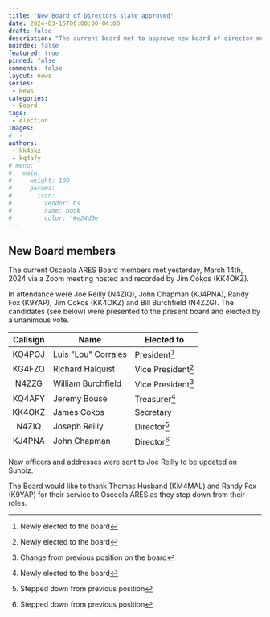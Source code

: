 ```yaml
---
title: "New Board of Directors slate approved"
date: 2024-03-15T00:00:00-04:00
draft: false
description: "The current board met to approve new board of director members."
noindex: false
featured: true
pinned: false
comments: false
layout: news
series:
 - News
categories:
 - Board
tags:
 - election
images:
#  - 
authors:
 - kk4okz
 - kq4afy
# menu:
#   main:
#     weight: 100
#     params:
#       icon:
#         vendor: bs
#         name: book
#         color: '#e24d0e'
---
```


## New Board members

The current Osceola ARES Board members met yesterday, March 14th, 2024 via a Zoom meeting hosted and recorded by Jim Cokos (KK4OKZ).

In attendance were Joe Reilly (N4ZIQ), John Chapman (KJ4PNA), Randy Fox (K9YAP), Jim Cokos (KK4OKZ) and Bill Burchfield (N4ZZG). The candidates (see below) were presented to the present board and elected by a unanimous vote.

| Callsign | Name               | Elected to         |
|:----------:|--------------------|--------------------|
| KO4POJ   | Luis "Lou" Corrales      | President[^1]      |
| KG4FZO   | Richard Halquist   | Vice President[^1] |
| N4ZZG    | William Burchfield | Vice President[^2] |
| KQ4AFY   | Jeremy Bouse       | Treasurer[^1]      |
| KK4OKZ   | James Cokos        | Secretary          |
| N4ZIQ    | Joseph Reilly      | Director[^3]       |
| KJ4PNA   | John Chapman       | Director[^3]       |

New officers and addresses were sent to Joe Reilly to be updated on Sunbiz.

The Board would like to thank Thomas Husband (KM4MAL) and Randy Fox (K9YAP) for their service to Osceola ARES as they
step down from their roles.

[^1]: Newly elected to the board
[^2]: Change from previous position on the board
[^3]: Stepped down from previous position

